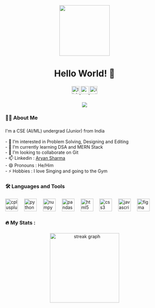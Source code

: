 <div align="center">
  <img height="160" src="https://i.pinimg.com/originals/fc/21/16/fc2116fb21de12a62d4b36c31bbb1e6f.gif" />
</div>

###

<h1 align="center">Hello World! 👋</h1>

###

<div align="center">
  <a href="https://www.linkedin.com/in/aryan-sharma-8a3198315/">
    <img src="https://img.shields.io/static/v1?message=LinkedIn&logo=linkedin&label=&color=0077B5&logoColor=white&labelColor=&style=for-the-badge" height="25" alt="linkedin logo" />
  </a>
  <a href="https://youtube.com/">
    <img src="https://img.shields.io/static/v1?message=YouTube&logo=youtube&label=&color=FF0000&logoColor=white&labelColor=&style=for-the-badge" height="25" alt="youtube logo" />
  </a>
  <a href="https://instagram.com/">
    <img src="https://img.shields.io/static/v1?message=Instagram&logo=instagram&label=&color=E4405F&logoColor=white&labelColor=&style=for-the-badge" height="25" alt="instagram logo" />
  </a>
</div>

###

<div align="center">
  <img src="https://visitor-badge.laobi.icu/badge?page_id=RN005.RN005" />
</div>

###

<h3 align="left">👩‍💻 About Me</h3>

###

<p align="left">
I'm a CSE (AI/ML) undergrad (Junior) from India <br><br>
- 👀 I’m interested in Problem Solving, Designing and Editing <br>
- 🌱 I’m currently learning DSA and MERN Stack <br>
- 💞️ I’m looking to collaborate on Git <br>
- 📫 Linkedin : <a href="https://www.linkedin.com/in/aryan-sharma-8a3198315/">Aryan Sharma</a> <br>
- 😄 Pronouns : He/Him <br>
- ⚡ Hobbies : I love Singing and going to the Gym
</p>

###

<h3 align="left">🛠 Languages and Tools</h3>

###

<div align="left">
  <img src="https://cdn.jsdelivr.net/gh/devicons/devicon/icons/cplusplus/cplusplus-original.svg" height="40" alt="cplusplus logo" />
  <img width="12" />
  <img src="https://cdn.jsdelivr.net/gh/devicons/devicon/icons/python/python-original.svg" height="40" alt="python logo" />
  <img width="12" />
  <img src="https://cdn.jsdelivr.net/gh/devicons/devicon/icons/numpy/numpy-original.svg" height="40" alt="numpy logo" />
  <img width="12" />
  <img src="https://cdn.jsdelivr.net/gh/devicons/devicon/icons/pandas/pandas-original.svg" height="40" alt="pandas logo" />
  <img width="12" />
  <img src="https://cdn.jsdelivr.net/gh/devicons/devicon/icons/html5/html5-original.svg" height="40" alt="html5 logo" />
  <img width="12" />
  <img src="https://cdn.jsdelivr.net/gh/devicons/devicon/icons/css3/css3-original.svg" height="40" alt="css3 logo" />
  <img width="12" />
  <img src="https://cdn.jsdelivr.net/gh/devicons/devicon/icons/javascript/javascript-original.svg" height="40" alt="javascript logo" />
  <img width="12" />
  <img src="https://cdn.jsdelivr.net/gh/devicons/devicon/icons/figma/figma-original.svg" height="40" alt="figma logo" />
</div>

###

<h3 align="left">🔥 My Stats :</h3>

###

<div align="center">
  <img src="https://streak-stats.demolab.com?user=RN005&locale=en&mode=daily&theme=dark&hide_border=false&border_radius=5&order=3" height="220" alt="streak graph" />
</div>
